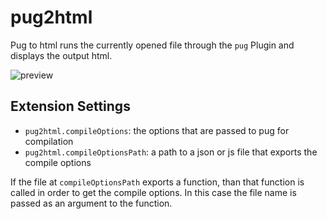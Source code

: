 # pug2html

Pug to html runs the currently opened file through the `pug` Plugin and displays
the output html.  

![preview](https://github.com/giniedp/vscode-pug2html/raw/master/preview.gif)

## Extension Settings

* `pug2html.compileOptions`: the options that are passed to pug for compilation
* `pug2html.compileOptionsPath`: a path to a json or js file that exports the compile options

If the file at `compileOptionsPath` exports a function, than that function is called in order to get the compile options. 
In this case the file name is passed as an argument to the function.
